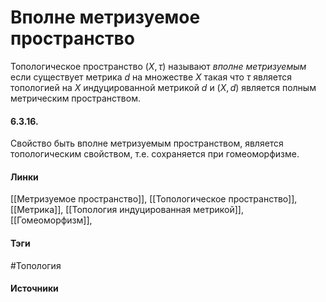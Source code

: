 # Вполне метризуемое пространство
Топологическое пространство $(X,\tau)$ называют *вполне метризуемым* если существует метрика $d$ на множестве $X$ такая что $\tau$ является топологией на $X$ индуцированной метрикой $d$ и $(X,d)$ является полным метрическим пространством.

#### 6.3.16.
Свойство быть вполне метризуемым пространством, является топологическим свойством, т.е. сохраняется при гомеоморфизме.
#### Линки
 [[Метризуемое пространство]],
 [[Топологическое пространство]],
 [[Метрика]],
 [[Топология индуцированная метрикой]],
 [[Гомеоморфизм]],
#### Тэги
 #Топология 
#### Источники
